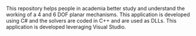 This repository helps people in academia better study and understand the working of a 4 and 6 DOF planar mechanisms. This application is developed using C# and the solvers are coded in C++ and are used as DLLs. This application is developed leveraging Visual Studio.
